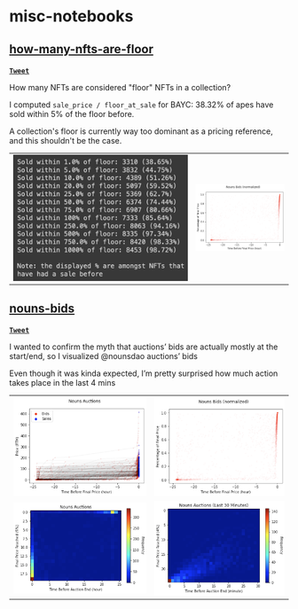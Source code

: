 # misc-notebooks
## [how-many-nfts-are-floor]((https://github.com/fiveoutofnine/misc-notebooks/tree/main/how-many-nfts-are-floor))
[<ins>__`Tweet`__</ins>](https://twitter.com/fiveoutofnine/status/1498829392021237762?s=20&t=Td5bGCMdlnmiIg1_bUcSvw)

How many NFTs are considered "floor" NFTs in a collection?

I computed `sale_price / floor_at_sale` for BAYC:
38.32% of apes have sold within 5% of the floor before.

A collection's floor is currently way too dominant as a pricing reference, and this shouldn't be the case.

<table>
  <tr>
    <td><img src='how-many-nfts-are-floor/images/0.png'></td>
    <td><img src='nouns-bids/images/1.png'></td>
  </tr>
 </table>


## [nouns-bids](https://github.com/fiveoutofnine/misc-notebooks/tree/main/how-many-nfts-are-floor)
[<ins>__`Tweet`__</ins>](https://github.com/fiveoutofnine/misc-notebooks/tree/main/nouns-bids)

I wanted to confirm the myth that auctions’ bids are actually mostly at the start/end, so I visualized @nounsdao
 auctions’ bids

Even though it was kinda expected, I’m pretty surprised how much action takes place in the last 4 mins

<table>
  <tr>
    <td><img src='nouns-bids/images/0.png'></td>
    <td><img src='nouns-bids/images/1.png'></td>
  </tr>
  <tr>
    <td><img src='nouns-bids/images/2.png'></td>
    <td><img src='nouns-bids/images/3.png'></td>
  </tr>
 </table>
